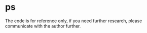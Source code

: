 # ps
The code is for reference only, if you need further research, please communicate with the author further.
